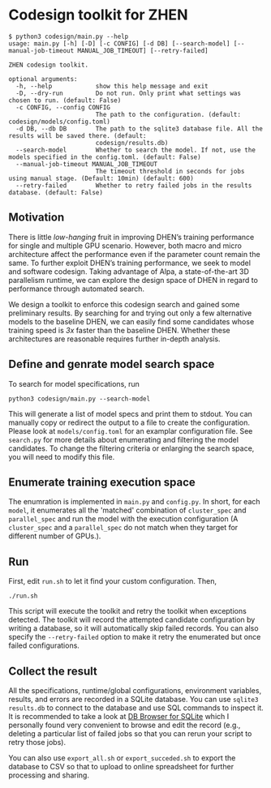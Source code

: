 # Codesign toolkit for ZHEN

```
$ python3 codesign/main.py --help
usage: main.py [-h] [-D] [-c CONFIG] [-d DB] [--search-model] [--manual-job-timeout MANUAL_JOB_TIMEOUT] [--retry-failed]

ZHEN codesign toolkit.

optional arguments:
  -h, --help            show this help message and exit
  -D, --dry-run         Do not run. Only print what settings was chosen to run. (default: False)
  -c CONFIG, --config CONFIG
                        The path to the configuration. (default: codesign/models/config.toml)
  -d DB, --db DB        The path to the sqlite3 database file. All the results will be saved there. (default:
                        codesign/results.db)
  --search-model        Whether to search the model. If not, use the models specified in the config.toml. (default: False)
  --manual-job-timeout MANUAL_JOB_TIMEOUT
                        The timeout threshold in seconds for jobs using manual stage. (Default: 10min) (default: 600)
  --retry-failed        Whether to retry failed jobs in the results database. (default: False)
```

## Motivation
There is little _low-hanging_ fruit in improving DHEN’s training performance for single and multiple GPU scenario. However, both macro and micro architecture affect the performance even if the parameter count remain the same. To further exploit DHEN’s training performance, we seek to model and software codesign. Taking advantage of Alpa, a state-of-the-art 3D parallelism runtime, we can explore the design space of DHEN in regard to performance through automated search.

We design a toolkit to enforce this codesign search and gained some preliminary results. By searching for and trying out only a few alternative models to the baseline DHEN, we can easily find some candidates whose training speed is *3x* faster than the baseline DHEN. Whether these architectures are reasonable requires further in-depth analysis.


## Define and genrate model search space
To search for model specifications, run
```
python3 codesign/main.py --search-model
```
This will generate a list of model specs and print them to stdout. You
can manually copy or redirect the output to a file to create the
configuration. Please look at `models/config.toml` for an examplar
configuration file. See `search.py` for more details about enumerating
and filtering the model candidates. To change the filtering criteria or
enlarging the search space, you will need to modify this file.

## Enumerate training execution space
The enumration is implemented in `main.py` and `config.py`. In short,
for each `model`, it enumerates all the 'matched' combination of
`cluster_spec` and `parallel_spec` and run the model with the
execution configuration (A `cluster_spec` and a `parallel_spec` do not match
when they target for different number of GPUs.).


## Run
First, edit `run.sh` to let it find your custom configuration. Then,
```
./run.sh
```
This script will execute the toolkit and retry the toolkit when
exceptions detected. The toolkit will record the attempted
candidate configuration by writing a database, so it will automatically
skip failed records.  You can also specify the `--retry-failed` option
to make it retry the enumerated but once failed configurations.

## Collect the result
All the specifications, runtime/global configurations, environment
variables, results, and errors are recorded in a SQLite database.
You can use `sqlite3 results.db` to connect to the database and use SQL
commands to inspect it. It is recommended to take a look at [DB Browser for
SQLite](https://sqlitebrowser.org/) which I personally found very
convenient to browse and edit the record (e.g., deleting a particular
list of failed jobs so that you can rerun your script to retry those jobs).

You can also use `export_all.sh` or `export_succeded.sh` to export the
database to CSV so that to upload to online spreadsheet for further
processing and sharing.
